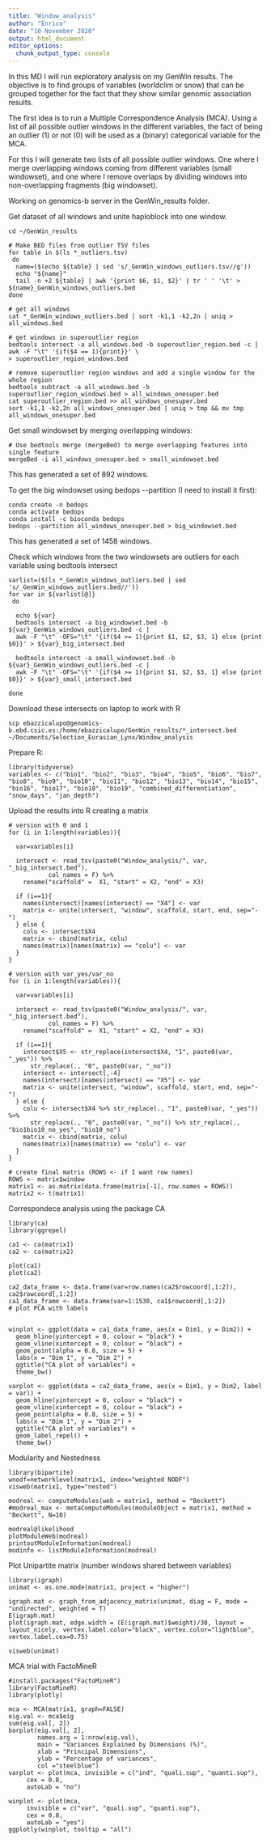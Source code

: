 ```yaml
---
title: "Window_analysis"
author: "Enrico"
date: "10 November 2020"
output: html_document
editor_options:
  chunk_output_type: console
---
```

In this MD I will run exploratory analysis on my GenWin results. The objective is to find groups of variables (worldclim or snow) that can be grouped together for the fact that they show similar genomic association results.

The first idea is to run a Multiple Correspondence Analysis (MCA). Using a list of all possible outlier windows in the different variables, the fact of being an outlier (1) or not (0) will be used as a (binary) categorical variable for the MCA.

For this I will generate two lists of all possible outlier windows. One where I merge overlapping windows coming from different variables (small windowset), and one where I remove overlaps by dividing windows into non-overlapping fragments (big windowset).

Working on genomics-b server in the GenWin_results folder.

Get dataset of all windows and unite haploblock into one window.
```
cd ~/GenWin_results

# Make BED files from outlier TSV files
for table in $(ls *_outliers.tsv)
 do
  name=($(echo ${table} | sed 's/_GenWin_windows_outliers.tsv//g'))
  echo "${name}"
  tail -n +2 ${table} | awk '{print $6, $1, $2}' | tr ' ' '\t' > ${name}_GenWin_windows_outliers.bed
done

# get all windows
cat *_GenWin_windows_outliers.bed | sort -k1,1 -k2,2n | uniq > all_windows.bed

# get windows in superoutlier region
bedtools intersect -a all_windows.bed -b superoutlier_region.bed -c | awk -F "\t" '{if($4 == 1){print}}' \
> superoutlier_region_windows.bed

# remove superoutlier region windows and add a single window for the whole region
bedtools subtract -a all_windows.bed -b superoutlier_region_windows.bed > all_windows_onesuper.bed
cat superoutlier_region.bed >> all_windows_onesuper.bed
sort -k1,1 -k2,2n all_windows_onesuper.bed | uniq > tmp && mv tmp all_windows_onesuper.bed
```
Get small windowset by merging overlapping windows:
```
# Use bedtools merge (mergeBed) to merge overlapping features into single feature
mergeBed -i all_windows_onesuper.bed > small_windowset.bed
```
This has generated a set of 892 windows.

To get the big windowset using bedops --partition (I need to install it first):
```
conda create -n bedops
conda activate bedops
conda install -c bioconda bedops
bedops --partition all_windows_onesuper.bed > big_windowset.bed
```
This has generated a set of 1458 windows.

Check which windows from the two windowsets are outliers for each variable using bedtools intersect
```
varlist=($(ls *_GenWin_windows_outliers.bed | sed 's/_GenWin_windows_outliers.bed//'))
for var in ${varlist[@]}
 do

  echo ${var}
  bedtools intersect -a big_windowset.bed -b ${var}_GenWin_windows_outliers.bed -c |
  awk -F "\t" -OFS="\t" '{if($4 >= 1){print $1, $2, $3, 1} else {print $0}}' > ${var}_big_intersect.bed

  bedtools intersect -a small_windowset.bed -b ${var}_GenWin_windows_outliers.bed -c |
  awk -F "\t" -OFS="\t" '{if($4 >= 1){print $1, $2, $3, 1} else {print $0}}' > ${var}_small_intersect.bed

done
```
Download these intersects on laptop to work with R
```
scp ebazzicalupo@genomics-b.ebd.csic.es:/home/ebazzicalupo/GenWin_results/*_intersect.bed ~/Documents/Selection_Eurasian_Lynx/Window_analysis
```
Prepare R:
```{R}
library(tidyverse)
variables <- c("bio1", "bio2", "bio3", "bio4", "bio5", "bio6", "bio7", "bio8", "bio9", "bio10", "bio11", "bio12", "bio13", "bio14", "bio15", "bio16", "bio17", "bio18", "bio19", "combined_differentiation", "snow_days", "jan_depth")
```
Upload the results into R creating a matrix
```{R}
# version with 0 and 1
for (i in 1:length(variables)){

  var=variables[i]

  intersect <- read_tsv(paste0("Window_analysis/", var, "_big_intersect.bed"),
           col_names = F) %>%
    rename("scaffold" =  X1, "start" = X2, "end" = X3)

  if (i==1){
    names(intersect)[names(intersect) == "X4"] <- var
    matrix <- unite(intersect, "window", scaffold, start, end, sep="-")
  } else {
    colu <- intersect$X4
    matrix <- cbind(matrix, colu)
    names(matrix)[names(matrix) == "colu"] <- var
  }
}

# version with var_yes/var_no
for (i in 1:length(variables)){

  var=variables[i]

  intersect <- read_tsv(paste0("Window_analysis/", var, "_big_intersect.bed"),
           col_names = F) %>%
    rename("scaffold" =  X1, "start" = X2, "end" = X3)

  if (i==1){
    intersect$X5 <- str_replace(intersect$X4, "1", paste0(var, "_yes")) %>%
      str_replace(., "0", paste0(var, "_no"))
    intersect <- intersect[,-4]
    names(intersect)[names(intersect) == "X5"] <- var
    matrix <- unite(intersect, "window", scaffold, start, end, sep="-")
  } else {
    colu <- intersect$X4 %>% str_replace(., "1", paste0(var, "_yes")) %>%
      str_replace(., "0", paste0(var, "_no")) %>% str_replace(., "bio1bio10_no_yes", "bio10_no")
    matrix <- cbind(matrix, colu)
    names(matrix)[names(matrix) == "colu"] <- var
  }
}

# create final matrix (ROWS <- if I want row names)
ROWS <- matrix$window
matrix1 <- as.matrix(data.frame(matrix[-1], row.names = ROWS))
matrix2 <- t(matrix1)
```
Correspondece analysis using the package CA
```{R}
library(ca)
library(ggrepel)

ca1 <- ca(matrix1)
ca2 <- ca(matrix2)

plot(ca1)
plot(ca2)

ca2_data_frame <- data.frame(var=row.names(ca2$rowcoord[,1:2]), ca2$rowcoord[,1:2])
ca1_data_frame <- data.frame(var=1:1530, ca1$rowcoord[,1:2])
# plot PCA with labels


winplot <- ggplot(data = ca1_data_frame, aes(x = Dim1, y = Dim2)) +
  geom_hline(yintercept = 0, colour = "black") +
  geom_vline(xintercept = 0, colour = "black") +
  geom_point(alpha = 0.8, size = 5) +
  labs(x = "Dim 1", y = "Dim 2") +
  ggtitle("CA plot of variables") +
  theme_bw()

varplot <- ggplot(data = ca2_data_frame, aes(x = Dim1, y = Dim2, label = var)) +
  geom_hline(yintercept = 0, colour = "black") +
  geom_vline(xintercept = 0, colour = "black") +
  geom_point(alpha = 0.8, size = 5) +
  labs(x = "Dim 1", y = "Dim 2") +
  ggtitle("CA plot of variables") +
  geom_label_repel() +
  theme_bw()

```
Modularity and Nestedness
```{R}
library(bipartite)
wnodf=networklevel(matrix1, index="weighted NODF")
visweb(matrix1, type="nested")

modreal <- computeModules(web = matrix1, method = "Beckett")
#modreal_max <- metaComputeModules(moduleObject = matrix1, method = "Beckett", N=10)

modreal@likelihood
plotModuleWeb(modreal)
printoutModuleInformation(modreal)
modinfo <- listModuleInformation(modreal)
```
Plot Unipartite matrix (number windows shared between variables)
```{R}
library(igraph)
unimat <- as.one.mode(matrix1, project = "higher")

igraph.mat <- graph_from_adjacency_matrix(unimat, diag = F, mode = "undirected", weighted = T)
E(igraph.mat)
plot(igraph.mat, edge.width = (E(igraph.mat)$weight)/30, layout = layout_nicely, vertex.label.color="black", vertex.color="lightblue", vertex.label.cex=0.75)

visweb(unimat)
```
MCA trial with FactoMineR
```{R}
#install.packages("FactoMineR")
library(FactoMineR)
library(plotly)

mca <- MCA(matrix1, graph=FALSE)
eig.val <- mca$eig
sum(eig.val[, 2])
barplot(eig.val[, 2],
        names.arg = 1:nrow(eig.val),
        main = "Variances Explained by Dimensions (%)",
        xlab = "Principal Dimensions",
        ylab = "Percentage of variances",
        col ="steelblue")
varplot <- plot(mca, invisible = c("ind", "quali.sup", "quanti.sup"),
     cex = 0.8,
     autoLab = "no")

winplot <- plot(mca,
     invisible = c("var", "quali.sup", "quanti.sup"),
     cex = 0.8,                                    
     autoLab = "yes")
ggplotly(winplot, tooltip = "all")

```
